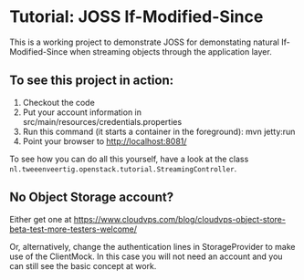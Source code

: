 Tutorial: JOSS If-Modified-Since
================================

This is a working project to demonstrate JOSS for demonstating natural If-Modified-Since when streaming objects through the application layer.

To see this project in action:
------------------------------

1. Checkout the code
2. Put your account information in src/main/resources/credentials.properties
3. Run this command (it starts a container in the foreground):
    mvn jetty:run
4. Point your browser to [http://localhost:8081/](http://localhost:8081/)

To see how you can do all this yourself, have a look at the class `nl.tweeenveertig.openstack.tutorial.StreamingController`.

No Object Storage account?
--------------------------
Either get one at https://www.cloudvps.com/blog/cloudvps-object-store-beta-test-more-testers-welcome/

Or, alternatively, change the authentication lines in StorageProvider to make use of the ClientMock. In this case you will not need an account and you can still see the basic concept at work.
